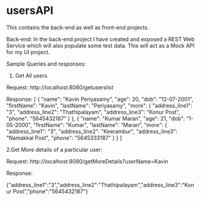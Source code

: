 # usersAPI

This contains the back-end as well as front-end projects.

Back-end:
In the back-end project I have created and exposed a REST Web Service which will also populate some test data.
This will act as a Mock API for my UI project.

Sample Queries and responses:

1. Get All users

Request: http://localhost:8080/getuserslist

Response: 
[
  {
    "name": "Kavin Periyasamy",
    "age": 20,
    "dob": "12-07-2001",
    "firstName": "Kavin",
    "lastName": "Periyasamy",
    "more": {
      "address_line1": "3",
      "address_line2": "Thathipalayam",
      "address_line3": "Konur Post",
      "phone": "5645432187"
    }
  },
  {
    "name": "Kumar Maran",
    "age": 21,
    "dob": "1-05-2000",
    "firstName": "Kumar",
    "lastName": "Maran",
    "more": {
      "address_line1": "3",
      "address_line2": "Keerambur",
      "address_line3": "Namakkal Post",
      "phone": "5645333187"
    }
  }
]

2.Get More details of a particular user:

Request: http://localhost:8080/getMoreDetails?userName=Kavin

Response:

{"address_line1":"3","address_line2":"Thathipalayam","address_line3":"Konur Post","phone":"5645432187"}
